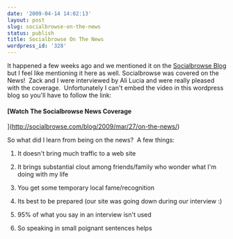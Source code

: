 ```yaml
---
date: '2009-04-14 14:02:13'
layout: post
slug: socialbrowse-on-the-news
status: publish
title: Socialbrowse On The News
wordpress_id: '328'
---
```


It happened a few weeks ago and we mentioned it on the [Socialbrowse Blog](http://socialbrowse.com/blog/2009/mar/27/on-the-news/) but I feel like mentioning it here as well. Socialbrowse was covered on the News!  Zack and I were interviewed by Ali Lucia and were really pleased with the coverage.  Unfortunately I can't embed the video in this wordpress blog so you'll have to follow the link:


#### [Watch The Socialbrowse News Coverage  
](http://socialbrowse.com/blog/2009/mar/27/on-the-news/)  


  




So what did I learn from being on the news?  A few things:



	
  1. It doesn't bring much traffic to a web site

	
  2. It brings substantial clout among friends/family who wonder what I'm doing with my life

	
  3. You get some temporary local fame/recognition

	
  4. Its best to be prepared (our site was going down during our interview :)

	
  5. 95% of what you say in an interview isn't used

	
  6. So speaking in small poignant sentences helps



